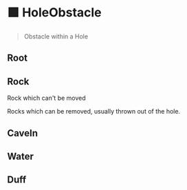# 🟩  <eco>HoleObstacle</eco>

> Obstacle within a Hole

## Root

## Rock

Rock which can't be moved

Rocks which can be removed, usually thrown out of the hole.

## CaveIn

## Water

## Duff
